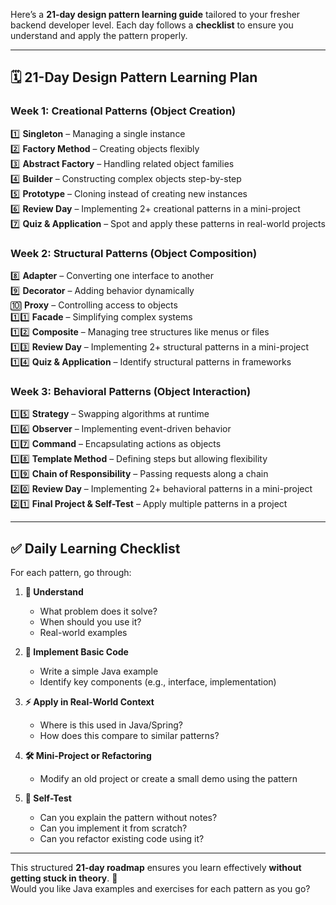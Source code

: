 Here’s a **21-day design pattern learning guide** tailored to your fresher backend developer level. Each day follows a **checklist** to ensure you understand and apply the pattern properly.

---

## **🗓️ 21-Day Design Pattern Learning Plan**

### **Week 1: Creational Patterns (Object Creation)**

1️⃣ **Singleton** – Managing a single instance  
2️⃣ **Factory Method** – Creating objects flexibly  
3️⃣ **Abstract Factory** – Handling related object families  
4️⃣ **Builder** – Constructing complex objects step-by-step  
5️⃣ **Prototype** – Cloning instead of creating new instances  
6️⃣ **Review Day** – Implementing 2+ creational patterns in a mini-project  
7️⃣ **Quiz & Application** – Spot and apply these patterns in real-world projects

### **Week 2: Structural Patterns (Object Composition)**

8️⃣ **Adapter** – Converting one interface to another  
9️⃣ **Decorator** – Adding behavior dynamically  
🔟 **Proxy** – Controlling access to objects  
1️⃣1️⃣ **Facade** – Simplifying complex systems  
1️⃣2️⃣ **Composite** – Managing tree structures like menus or files  
1️⃣3️⃣ **Review Day** – Implementing 2+ structural patterns in a mini-project  
1️⃣4️⃣ **Quiz & Application** – Identify structural patterns in frameworks

### **Week 3: Behavioral Patterns (Object Interaction)**

1️⃣5️⃣ **Strategy** – Swapping algorithms at runtime  
1️⃣6️⃣ **Observer** – Implementing event-driven behavior  
1️⃣7️⃣ **Command** – Encapsulating actions as objects  
1️⃣8️⃣ **Template Method** – Defining steps but allowing flexibility  
1️⃣9️⃣ **Chain of Responsibility** – Passing requests along a chain  
2️⃣0️⃣ **Review Day** – Implementing 2+ behavioral patterns in a mini-project  
2️⃣1️⃣ **Final Project & Self-Test** – Apply multiple patterns in a project

---

## **✅ Daily Learning Checklist**

For each pattern, go through:

1. **🧠 Understand**

   - What problem does it solve?
   - When should you use it?
   - Real-world examples

2. **📝 Implement Basic Code**

   - Write a simple Java example
   - Identify key components (e.g., interface, implementation)

3. **⚡ Apply in Real-World Context**

   - Where is this used in Java/Spring?
   - How does this compare to similar patterns?

4. **🛠️ Mini-Project or Refactoring**

   - Modify an old project or create a small demo using the pattern

5. **🎯 Self-Test**
   - Can you explain the pattern without notes?
   - Can you implement it from scratch?
   - Can you refactor existing code using it?

---

This structured **21-day roadmap** ensures you learn effectively **without getting stuck in theory**. 🚀  
Would you like Java examples and exercises for each pattern as you go?
